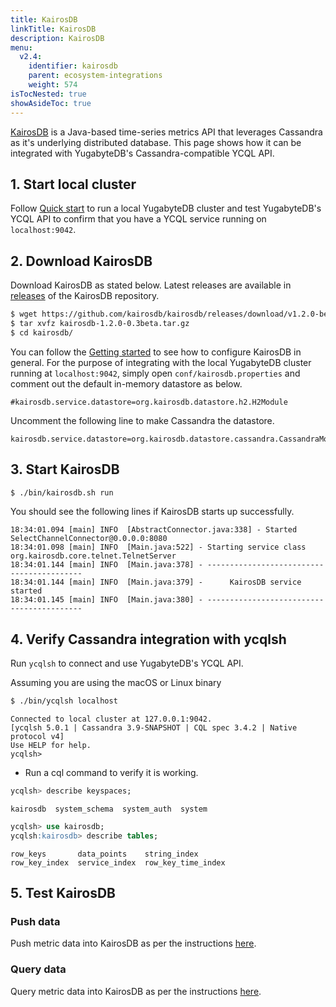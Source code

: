 ```yaml
---
title: KairosDB
linkTitle: KairosDB
description: KairosDB
menu:
  v2.4:
    identifier: kairosdb
    parent: ecosystem-integrations
    weight: 574
isTocNested: true
showAsideToc: true
---
```


[KairosDB](http://kairosdb.github.io/) is a Java-based time-series metrics API that leverages Cassandra as it's underlying distributed database. This page shows how it can be integrated with YugabyteDB's Cassandra-compatible YCQL API.

## 1. Start local cluster

Follow [Quick start](../../../quick-start/) to run a local YugabyteDB cluster and test YugabyteDB's YCQL API to confirm that you have a YCQL service running on `localhost:9042`.

## 2. Download KairosDB

Download KairosDB as stated below. Latest releases are available in [releases](https://github.com/kairosdb/kairosdb/releases) of the KairosDB repository.

```sh
$ wget https://github.com/kairosdb/kairosdb/releases/download/v1.2.0-beta3/kairosdb-1.2.0-0.3beta.tar.gz
$ tar xvfz kairosdb-1.2.0-0.3beta.tar.gz
$ cd kairosdb/
```

You can follow the [Getting started](http://kairosdb.github.io/docs/build/html/GettingStarted.html) to see how to configure KairosDB in general. For the purpose of integrating with the local YugabyteDB cluster running at `localhost:9042`, simply open `conf/kairosdb.properties` and comment out the default in-memory datastore as below.

```
#kairosdb.service.datastore=org.kairosdb.datastore.h2.H2Module
```

Uncomment the following line to make Cassandra the datastore.

```
kairosdb.service.datastore=org.kairosdb.datastore.cassandra.CassandraModule
```

## 3. Start KairosDB

```sh
$ ./bin/kairosdb.sh run
```

You should see the following lines if KairosDB starts up successfully.

```
18:34:01.094 [main] INFO  [AbstractConnector.java:338] - Started SelectChannelConnector@0.0.0.0:8080
18:34:01.098 [main] INFO  [Main.java:522] - Starting service class org.kairosdb.core.telnet.TelnetServer
18:34:01.144 [main] INFO  [Main.java:378] - ------------------------------------------
18:34:01.144 [main] INFO  [Main.java:379] -      KairosDB service started
18:34:01.145 [main] INFO  [Main.java:380] - ------------------------------------------
```

## 4. Verify Cassandra integration with ycqlsh

Run `ycqlsh` to connect and use YugabyteDB's YCQL API.

Assuming you are using the macOS or Linux binary

```sh
$ ./bin/ycqlsh localhost
```

```
Connected to local cluster at 127.0.0.1:9042.
[ycqlsh 5.0.1 | Cassandra 3.9-SNAPSHOT | CQL spec 3.4.2 | Native protocol v4]
Use HELP for help.
ycqlsh>
```

- Run a cql command to verify it is working.

```sql
ycqlsh> describe keyspaces;
```

```
kairosdb  system_schema  system_auth  system
```

```sql
ycqlsh> use kairosdb;
ycqlsh:kairosdb> describe tables;
```

```
row_keys       data_points    string_index
row_key_index  service_index  row_key_time_index
```

## 5. Test KairosDB

### Push data

Push metric data into KairosDB as per the instructions [here](http://kairosdb.github.io/docs/build/html/PushingData.html).

### Query data

Query metric data into KairosDB as per the instructions [here](http://kairosdb.github.io/docs/build/html/QueryingData.html).
